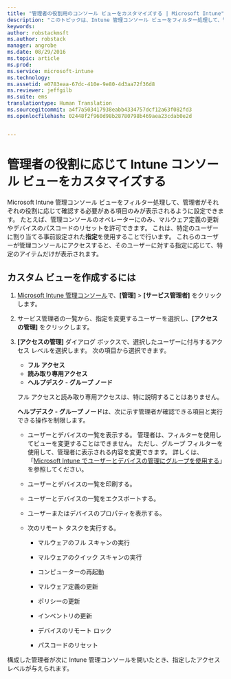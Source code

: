 ```yaml
---
title: "管理者の役割用のコンソール ビューをカスタマイズする | Microsoft Intune"
description: "このトピックは、Intune 管理コンソール ビューをフィルター処理して、管理者がそれぞれの役割に応じて必要な項目のみが表示されるように設定するときに役立ちます。"
keywords: 
author: robstackmsft
ms.author: robstack
manager: angrobe
ms.date: 08/29/2016
ms.topic: article
ms.prod: 
ms.service: microsoft-intune
ms.technology: 
ms.assetid: e0783eaa-67dc-410e-9e80-4d3aa72f36d8
ms.reviewer: jeffgilb
ms.suite: ems
translationtype: Human Translation
ms.sourcegitcommit: a4f7a503417938eabb4334757dcf12a63f082fd3
ms.openlocfilehash: 02448f2f960d98b28780798b469aea23cdab0e2d


---
```


# 管理者の役割に応じて Intune コンソール ビューをカスタマイズする
Microsoft Intune 管理コンソール ビューをフィルター処理して、管理者がそれぞれの役割に応じて確認する必要がある項目のみが表示されるように設定できます。 たとえば、管理コンソールのオペレーターにのみ、マルウェア定義の更新やデバイスのパスコードのリセットを許可できます。 これは、特定のユーザーに割り当てる事前設定された**指定**を使用することで行います。 これらのユーザーが管理コンソールにアクセスすると、そのユーザーに対する指定に応じて、特定のアイテムだけが表示されます。

## カスタム ビューを作成するには

1.  [Microsoft Intune 管理コンソール](https://manage.microsoft.com)で、**[管理]** &gt; **[サービス管理者]** をクリックします。

2.  サービス管理者の一覧から、指定を変更するユーザーを選択し、**[アクセスの管理]** をクリックします。

3.  **[アクセスの管理]** ダイアログ ボックスで、選択したユーザーに付与するアクセス レベルを選択します。 次の項目から選択できます。

    -   **フル アクセス**
    -   **読み取り専用アクセス**
    -   **ヘルプデスク - グループ ノード**

    フル アクセスと読み取り専用アクセスは、特に説明することはありません。 <!--- **Helpdesk - Groups Node** allows users to choose from one of the following designations that provide custom levels of access to the [!INCLUDE[wit_nextref](../includes/wit_nextref_md.md)] admin console:--->

    **ヘルプデスク - グループ ノード**は、次に示す管理者が確認できる項目と実行できる操作を制限します。

    -   ユーザーとデバイスの一覧を表示する。 管理者は、フィルターを使用してビューを変更することはできません。 ただし、グループ フィルターを使用して、管理者に表示される内容を変更できます。 詳しくは、「[Microsoft Intune でユーザーとデバイスの管理にグループを使用する](use-groups-to-manage-users-and-devices-with-microsoft-intune.md)」を参照してください。

    -   ユーザーとデバイスの一覧を印刷する。

    -   ユーザーとデバイスの一覧をエクスポートする。

    -   ユーザーまたはデバイスのプロパティを表示する。

    -   次のリモート タスクを実行する。

        -   マルウェアのフル スキャンの実行

        -   マルウェアのクイック スキャンの実行

        -   コンピューターの再起動

        -   マルウェア定義の更新

        -   ポリシーの更新

        -   インベントリの更新

        -   デバイスのリモート ロック

        -   パスコードのリセット

構成した管理者が次に Intune 管理コンソールを開いたとき、指定したアクセス レベルが与えられます。



<!--HONumber=Oct16_HO4-->



